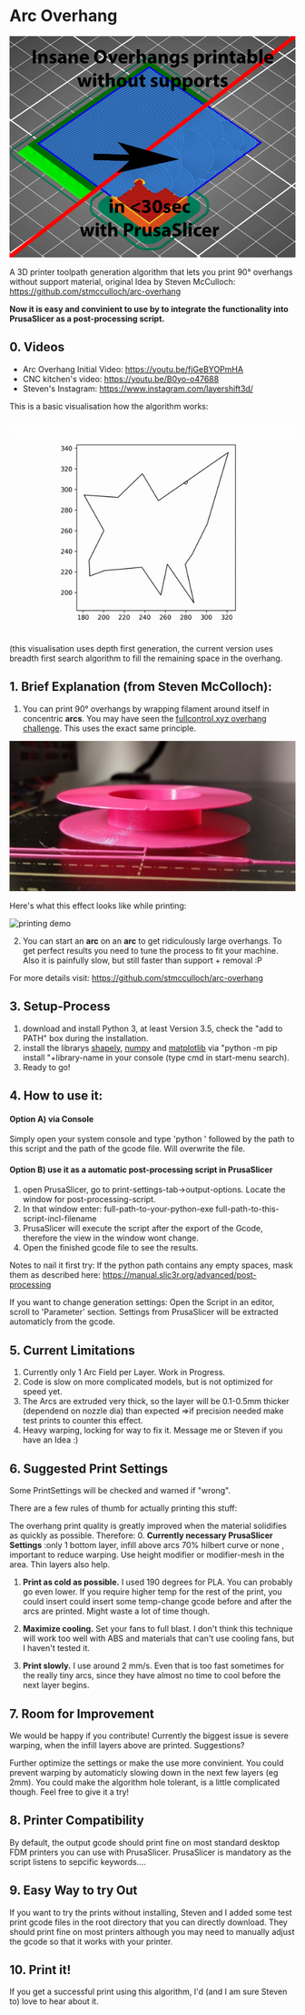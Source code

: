 # Arc Overhang
![fast-and-easy-supportless](examples/ExampleCatchImage.png)

A 3D printer toolpath generation algorithm that lets you print 90° overhangs without support material, original Idea by Steven McCulloch: https://github.com/stmcculloch/arc-overhang

**Now it is easy and convinient to use by to integrate the functionality into PrusaSlicer as a post-processing script.**

## 0. Videos

- Arc Overhang Initial Video: https://youtu.be/fjGeBYOPmHA
- CNC kitchen's video: https://youtu.be/B0yo-o47688
- Steven's Instagram: https://www.instagram.com/layershift3d/

This is a basic visualisation how the algorithm works: 

![arc-overhang visualization](examples/gcode_vis3.gif)

(this visualisation uses depth first generation, the current version uses breadth first search algorithm to fill the remaining space in the overhang.
## 1. Brief Explanation (from Steven McColloch):

1. You can print 90° overhangs by wrapping filament around itself in concentric **arcs**. You may have seen the [fullcontrol.xyz overhang challenge](https://fullcontrol.xyz/#/models/b70938). This uses the exact same principle.

![fullcontrol overhang challenge](examples/fullcontrol_overhang_challenge.jpg)

Here's what this effect looks like while printing:  

![printing demo](examples/printing_demo.gif)

2. You can start an **arc** on an **arc** to get ridiculously large overhangs.
To get perfect results you need to tune the process to fit your machine. Also it is painfully slow, but still faster than support + removal :P

For more details visit: https://github.com/stmcculloch/arc-overhang
## 3. Setup-Process
1. download and install Python 3, at least Version 3.5, check the "add to PATH" box during the installation.
2. install the librarys [shapely](https://shapely.readthedocs.io/en/stable/), [numpy](https://numpy.org/) and [matplotlib](https://matplotlib.org/) via "python -m pip install "+library-name in your console (type cmd in start-menu search).
3. Ready to go!


## 4. How to use it:
#### Option A) via Console
Simply open your system console and type 'python ' 
followed by the path to this script 
and the path of the gcode file. Will overwrite the file.
#### Option B) use it as a automatic post-processing script in PrusaSlicer
1. open PrusaSlicer, go to print-settings-tab->output-options. Locate the window for post-processing-script. 
2. In that window enter: full-path-to-your-python-exe full-path-to-this-script-incl-filename
3. PrusaSlicer will execute the script after the export of the Gcode, therefore the view in the window wont change. 
4. Open the finished gcode file to see the results.

Notes to nail it first try:
If the python path contains any empty spaces, mask them as described here: https://manual.slic3r.org/advanced/post-processing

If you want to change generation settings: Open the Script in an editor, scroll to 'Parameter' section. Settings from PrusaSlicer will be extracted automaticly from the gcode.

## 5. Current Limitations
1. Currently only 1 Arc Field per Layer. Work in Progress.
2. Code is slow on more complicated models, but is not optimized for speed yet.
3. The Arcs are extruded very thick, so the layer will be 0.1-0.5mm thicker (dependend on nozzle dia) than expected
=>if precision needed make test prints to counter this effect.
4. Heavy warping, locking for way to fix it. Message me or Steven if you have an Idea :)

## 6. Suggested Print Settings
Some PrintSettings will be checked and warned if "wrong".

There are a few rules of thumb for actually printing this stuff: 

The overhang print quality is greatly improved when the material solidifies as quickly as possible. Therefore:
0. **Currently necessary PrusaSlicer Settings** :only 1 bottom layer, infill above arcs 70% hilbert curve or none , important to reduce warping. Use height modifier or modifier-mesh in the area. Thin layers also help.
  
1. **Print as cold as possible.** I used 190 degrees for PLA. You can probably go even lower. If you require higher temp for the rest of the print, you could insert could insert some temp-change gcode before and after the arcs are printed. Might waste a lot of time though.
   
2. **Maximize cooling.** Set your fans to full blast. I don't think this technique will work too well with ABS and materials that can't use cooling fans, but I haven't tested it.
3. **Print slowly.** I use around 2 mm/s. Even that is too fast sometimes for the really tiny arcs, since they have almost no time to cool before the next layer begins.

## 7. Room for Improvement
We would be happy if you contribute!
Currently the biggest issue is severe warping, when the infill layers above are printed. Suggestions?

Further optimize the settings or make the use more convinient. 
You could prevent warping by automaticly slowing down in the next few layers (eg 2mm).
You could make the algorithm hole tolerant, is a little complicated though.
Feel free to give it a try!

## 8. Printer Compatibility

By default, the output gcode should print fine on most standard desktop FDM printers you can use with PrusaSlicer. PrusaSlicer is mandatory as the script listens to sepcific keywords....

## 9. Easy Way to try Out

If you want to try the prints without installing, Steven and I added some test print gcode files in the root directory that you can directly download. They should print fine on most printers although you may need to manually adjust the gcode so that it works with your printer.


## 10. Print it! 
If you get a successful print using this algorithm, I'd (and I am sure Steven to) love to hear about it.
